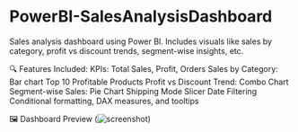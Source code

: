 # PowerBI-SalesAnalysisDashboard
Sales analysis dashboard using Power BI. Includes visuals like sales by category, profit vs discount trends, segment-wise insights, etc.

🔍 Features Included:
KPIs: Total Sales, Profit, Orders
Sales by Category: Bar chart
Top 10 Profitable Products
Profit vs Discount Trend: Combo Chart
Segment-wise Sales: Pie Chart
Shipping Mode Slicer
Date Filtering
Conditional formatting, DAX measures, and tooltips

🖼 Dashboard Preview
(![screenshot](https://github.com/user-attachments/assets/83d4051e-535e-4e7d-8de0-73e0a2881cdf))
 

